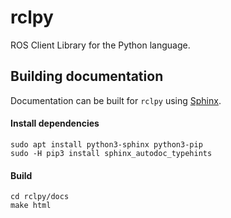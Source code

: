 # rclpy
ROS Client Library for the Python language.

## Building documentation

Documentation can be built for `rclpy` using [Sphinx](http://www.sphinx-doc.org/en/master/).

#### Install dependencies

    sudo apt install python3-sphinx python3-pip
    sudo -H pip3 install sphinx_autodoc_typehints

#### Build

    cd rclpy/docs
    make html
